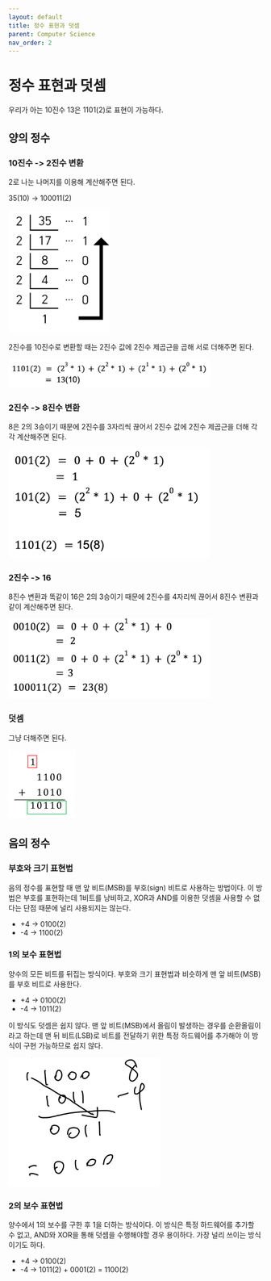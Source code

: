 ```yaml
---
layout: default
title: 정수 표현과 덧셈
parent: Computer Science
nav_order: 2
---
```


# 정수 표현과 덧셈

우리가 아는 10진수 13은 1101(2)로 표현이 가능하다.

## 양의 정수
### 10진수 -> 2진수 변환

2로 나눈 나머지를 이용해 계산해주면 된다. 

35(10) -> 100011(2)

<img src="/assets/images/img/computer-science/2jinsu.png" width="200">

2진수를 10진수로 변환할 때는 2진수 값에 2진수 제곱근을 곱해 서로 더해주면 된다.

<img src="/assets/images/img/computer-science/2jinsu2.png" width="400">

### 2진수 -> 8진수 변환

8은 2의 3승이기 때문에 2진수를 3자리씩 끊어서 2진수 값에 2진수 제곱근을 더해 각각 계산해주면 된다.

<img src="/assets/images/img/computer-science/2jinsu3.png" width="400">

### 2진수 -> 16

8진수 변환과 똑같이 16은 2의 3승이기 때문에 2진수를 4자리씩 끊어서 8진수 변환과 같이 계산해주면 된다.

<img src="/assets/images/img/computer-science/2jinsu4.png" width="400">

### 덧셈

그냥 더해주면 된다.

<img src="/assets/images/img/computer-science/2jinsu5.png">

## 음의 정수

### 부호와 크기 표현법

음의 정수를 표현할 때 맨 앞 비트(MSB)를 부호(sign) 비트로 사용하는 방법이다. 이 방법은 부호를 표현하는데 1비트를 낭비하고, 
XOR과 AND를 이용한 덧셈을 사용할 수 없다는 단점 때문에 널리 사용되지는 않는다.

- +4 -> 0100(2)  
- -4 -> 1100(2)

### 1의 보수 표현법

양수의 모든 비트를 뒤집는 방식이다. 부호와 크기 표현법과 비슷하게 맨 앞 비트(MSB)를 부호 비트로 사용한다.

- +4 -> 0100(2)
- -4 -> 1011(2)

이 방식도 덧셈은 쉽지 않다. 맨 앞 비트(MSB)에서 올림이 발생하는 경우를 순환올림이라고 하는데
맨 뒤 비트(LSB)로 비트를 전달하기 위한 특정 하드웨어를 추가해야 이 방식이 구현 가능하므로 쉽지 않다.

<img src="/assets/images/img/computer-science/2jinsu6.png" width="300"/>

### 2의 보수 표현법

양수에서 1의 보수를 구한 후 1을 더하는 방식이다. 이 방식은 특정 하드웨어를 추가할 수 없고, AND와 XOR을 통해 덧셈을 수행해야할 경우 용이하다. 
가장 널리 쓰이는 방식이기도 하다.

- +4 -> 0100(2)
- -4 -> 1011(2) + 0001(2) = 1100(2)
